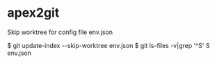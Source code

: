 # apex2git

Skip worktree for config file env.json

$ git update-index --skip-worktree env.json
$ git ls-files -v|grep '^S'
S env.json